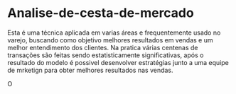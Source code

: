 # Analise-de-cesta-de-mercado

  Esta é uma técnica aplicada em varias áreas e frequentemente usado no varejo, buscando como objetivo melhores resultados em vendas e um melhor entendimento dos clientes. Na pratica várias centenas de transações são feitas sendo estatisticamente significativas, após o resultado do modelo é possivel desenvolver estratégias junto a uma equipe de mrketign para obter melhores resultados nas vendas.
  
  O
